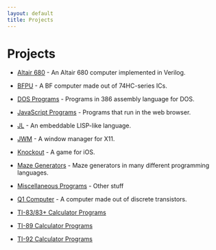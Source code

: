 ```yaml
---
layout: default
title: Projects
---
```


# Projects

  - [Altair 680](altair680) - An Altair 680 computer implemented in Verilog.

  - [BFPU](bfpu) - A BF computer made out of 74HC-series ICs.

  - [DOS Programs](dos) - Programs in 386 assembly language for DOS.

  - [JavaScript Programs](javascript) - Programs that run in the web browser.

  - [JL](jl) - An embeddable LISP-like language.

  - [JWM](jwm) - A window manager for X11.

  - [Knockout](knockout) - A game for iOS.

  - [Maze Generators](maze) - Maze generators in many different programming languages.

  - [Miscellaneous Programs](misc) - Other stuff

  - [Q1 Computer](q1) - A computer made out of discrete transistors.

  - [TI-83/83+ Calculator Programs](ti83)

  - [TI-89 Calculator Programs](ti89)

  - [TI-92 Calculator Programs](ti92)

